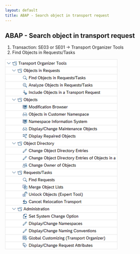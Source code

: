 ```yaml
---
layout: default
title: ABAP - Search object in transport request
---
```


## ABAP - Search object in transport request

1. Transaction: SE03 or SE01 -> Transport Organizer Tools
2. Find Objects in Requests/Tasks

![SE03](../assets/se03.png)
